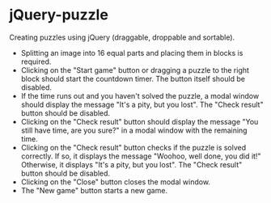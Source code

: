 # jQuery-puzzle
Creating puzzles using jQuery (draggable, droppable and sortable).

- Splitting an image into 16 equal parts and placing them in blocks is required.
- Clicking on the "Start game" button or dragging a puzzle to the right block should start the countdown timer. The button itself should be disabled.
- If the time runs out and you haven't solved the puzzle, a modal window should display the message "It's a pity, but you lost". The "Check result" button should be disabled.
- Clicking on the "Check result" button should display the message "You still have time, are you sure?" in a modal window with the remaining time.
- Clicking on the "Check result" button checks if the puzzle is solved correctly. If so, it displays the message "Woohoo, well done, you did it!" Otherwise, it displays "It's a pity, but you lost". The "Check result" button should be disabled.
- Clicking on the "Close" button closes the modal window.
- The "New game" button starts a new game.
